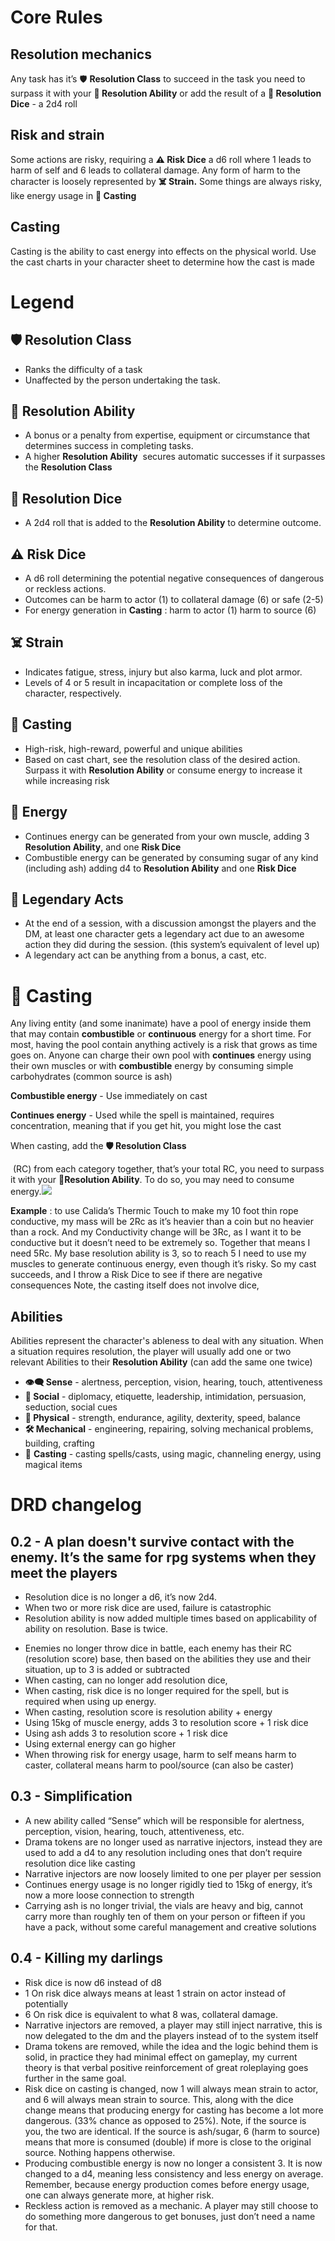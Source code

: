 # Core Rules

## Resolution mechanics

Any task has it’s 🛡️ **Resolution Class** to succeed in the task you need to surpass it with your **💪 Resolution Ability** or add the result of a **🎲 Resolution Dice** - a 2d4 roll


## Risk and strain

Some actions are risky, requiring a **⚠️ Risk Dice** a d6 roll where 1 leads to harm of self and 6 leads to collateral damage. Any form of harm to the character is loosely represented by **☠️ Strain.** Some things are always risky, like energy usage in **🧙 Casting** 


## Casting

Casting is the ability to cast energy into effects on the physical world. Use the cast charts in your character sheet to determine how the cast is made


# Legend

## 🛡️ Resolution Class

- Ranks the difficulty of a task
- Unaffected by the person undertaking the task.


## 💪 Resolution Ability 

- A bonus or a penalty from expertise, equipment or circumstance that determines success in completing tasks.
- A higher **Resolution Ability**  secures automatic successes if it surpasses the **Resolution Class**


## 🎲 Resolution Dice 

- A 2d4 roll that is added to the **Resolution Ability** to determine outcome.


## ⚠️ Risk Dice 

- A d6 roll determining the potential negative consequences of dangerous or reckless actions.
- Outcomes can be harm to actor (1) to collateral damage (6) or safe (2-5)
- For energy generation in **Casting** : harm to actor (1) harm to source (6)


## ☠️ Strain

- Indicates fatigue, stress, injury but also karma, luck and plot armor.
- Levels of 4 or 5 result in incapacitation or complete loss of the character, respectively.


## 🧙 Casting 

- High-risk, high-reward, powerful and unique abilities 
- Based on cast chart, see the resolution class of the desired action. Surpass it with **Resolution Ability** or consume energy to increase it while increasing risk


## 🔋 Energy

- Continues energy can be generated from your own muscle, adding 3 **Resolution Ability**, and one **Risk Dice**
- Combustible energy can be generated by consuming sugar of any kind (including ash) adding d4 to **Resolution Ability** and one **Risk Dice**


## 🦸 Legendary Acts

- At the end of a session, with a discussion amongst the players and the DM, at least one character gets a legendary act due to an awesome action they did during the session. (this system’s equivalent of level up)
- A legendary act can be anything from a bonus, a cast, etc.


# 🧙 Casting

Any living entity (and some inanimate) have a pool of energy inside them that may contain **combustible** or **continuous** energy for a short time. For most, having the pool contain anything actively is a risk that grows as time goes on. Anyone can charge their own pool with **continues** energy using their own muscles or with **combustible** energy by consuming simple carbohydrates (common source is ash)

**Combustible energy** - Use immediately on cast

**Continues energy** - Used while the spell is maintained, requires concentration, meaning that if you get hit, you might lose the cast

When casting, add the **🛡️ Resolution Class**

 (RC) from each category together, that’s your total RC, you need to surpass it with your **💪Resolution Ability**. To do so, you may need to consume energy.![](https://lh7-us.googleusercontent.com/2q96LFn9YFTMt5geyjRdPDam_nfLakFfWmXas3H_1P66Et5gRPS2hLpzz-Os_1uKNZXZ0NHGCUp7Hk1_qEac8tkOR6IY6LjtY9AKQEs9LNwI-hL216sRQ2rx53tUCKz-isFPtmjeK4XWM8plCjrrsQk)

**Example** : to use Calida’s Thermic Touch to make my 10 foot thin rope conductive, my mass will be 2Rc as it’s heavier than a coin but no heavier than a rock. And my Conductivity change will be 3Rc, as I want it to be conductive but it doesn’t need to be extremely so. Together that means I need 5Rc. My base resolution ability is 3, so to reach 5 I need to use my muscles to generate continuous energy, even though it’s risky. So my cast succeeds, and I throw a Risk Dice to see if there are negative consequences Note, the casting itself does not involve dice, 


## Abilities

Abilities represent the character's ableness to deal with any situation. When a situation requires resolution, the player will usually add one or two relevant Abilities to their **Resolution Ability** (can add the same one twice)

- **👁️‍🗨️ Sense** - alertness, perception, vision, hearing, touch, attentiveness
- **👥 Social** - diplomacy, etiquette, leadership, intimidation, persuasion, seduction, social cues
- **💪 Physical** - strength, endurance, agility, dexterity, speed, balance
- **🛠️ Mechanical** - engineering, repairing, solving mechanical problems, building, crafting
- 🧙 **Casting** - casting spells/casts, using magic, channeling energy, using magical items


# DRD changelog 

## 0.2 - A plan doesn't survive contact with the enemy. It’s the same for rpg systems when they meet the players

- Resolution dice is no longer a d6, it’s now 2d4.
- When two or more risk dice are used, failure is catastrophic 
- Resolution ability is now added multiple times based on applicability of ability on resolution. Base is twice.

<!---->

- Enemies no longer throw dice in battle, each enemy has their RC (resolution score) base, then based on the abilities they use and their situation, up to 3 is added or subtracted
- When casting, can no longer add resolution dice, 
- When casting, risk dice is no longer required for the spell, but is required when using up energy.
- When casting, resolution score is resolution ability + energy
- Using 15kg of muscle energy, adds 3 to resolution score + 1 risk dice
- Using ash adds 3 to resolution score + 1 risk dice
- Using external energy can go higher
- When throwing risk for energy usage, harm to self means harm to caster, collateral means harm to pool/source (can also be caster)


## 0.3 - Simplification

- A new ability called “Sense” which will be responsible for alertness, perception, vision, hearing, touch, attentiveness, etc.
- Drama tokens are no longer used as narrative injectors, instead they are used to add a d4 to any resolution including ones that don’t require resolution dice like casting
- Narrative injectors are now loosely limited to one per player per session 
- Continues energy usage is no longer rigidly tied to 15kg of energy, it’s now a more loose connection to strength
- Carrying ash is no longer trivial, the vials are heavy and big, cannot carry more than roughly ten of them on your person or fifteen if you have a pack, without some careful management and creative solutions


## 0.4 - Killing my darlings

- Risk dice is now d6 instead of d8
- 1 On risk dice always means at least 1 strain on actor instead of potentially
- 6 On risk dice is equivalent to what 8 was, collateral damage.
- Narrative injectors are removed, a player may still inject narrative, this is now delegated to the dm and the players instead of to the system itself
- Drama tokens are removed, while the idea and the logic behind them is solid, in practice they had minimal effect on gameplay, my current theory is that verbal positive reinforcement of great roleplaying goes further in the same goal.
- Risk dice on casting is changed, now 1 will always mean strain to actor, and 6 will always mean strain to source. This, along with the dice change means that producing energy for casting has become a lot more dangerous. (33% chance as opposed to 25%). Note, if the source is you, the two are identical. If the source is ash/sugar, 6 (harm to source) means that more is consumed (double) if more is close to the original source. Nothing happens otherwise. 
- Producing combustible energy is now no longer a consistent 3. It is now changed to a d4, meaning less consistency and less energy on average. Remember, because energy production comes before energy usage, one can always generate more, at higher risk.
- Reckless action is removed as a mechanic. A player may still choose to do something more dangerous to get bonuses, just don’t need a name for that.
